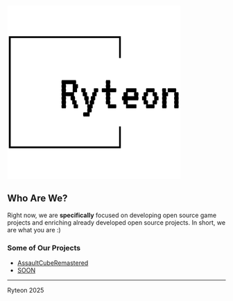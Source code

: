 ![LOGO](https://github.com/ryteon/.github/blob/main/images/ryteon_2.png) 

## Who Are We?
Right now, we are **specifically** focused on developing open source game projects and enriching already developed open source projects. In short, we are what you are :)

### Some of Our Projects
* [AssaultCubeRemastered](https://github.com/ryteon/AssaultCubeRemastered)
* [SOON]()

----
Ryteon 2025
